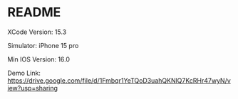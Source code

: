 #  README

XCode Version: 15.3

Simulator: iPhone 15 pro

Min IOS Version: 16.0

Demo Link: https://drive.google.com/file/d/1Fmbqr1YeTQoD3uahQKNlQ7KcRHr47wyN/view?usp=sharing
